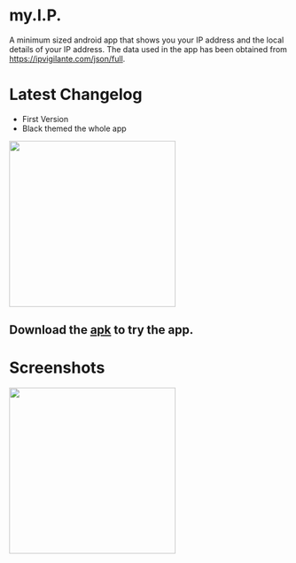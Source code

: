 # my.I.P.
A minimum sized android app that shows you your IP address and the local details of your IP address. The data used in the app has been obtained from https://ipvigilante.com/json/full.


# Latest Changelog
- First Version
- Black themed the whole app

<img src="https://github.com/visnkmr/my.I.P./blob/master/ip.png" width="300">

## Download the [apk](https://github.com/visnkmr/my.I.P./raw/master/myIP.apk) to try the app.

# Screenshots
<img src="https://github.com/visnkmr/my.I.P./blob/master/photo_2017-07-30_23-35-43.jpg" width="300">

